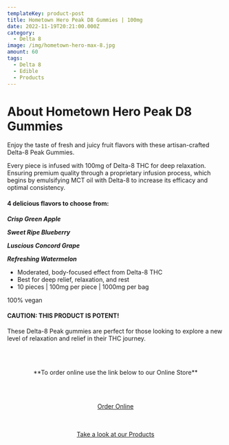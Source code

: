 ```yaml
---
templateKey: product-post
title: Hometown Hero Peak D8 Gummies | 100mg
date: 2022-11-19T20:21:00.000Z
category:
  - Delta 8
image: /img/hometown-hero-max-8.jpg
amount: 60
tags:
  - Delta 8
  - Edible
  - Products
---
```

# **About Hometown Hero Peak D8 Gummies**

Enjoy the taste of fresh and juicy fruit flavors with these artisan-crafted Delta-8 Peak Gummies.

Every piece is infused with 100mg of Delta-8 THC for deep relaxation. Ensuring premium quality through a proprietary infusion process, which begins by emulsifying MCT oil with Delta-8 to increase its efficacy and optimal consistency.

#### **4 delicious flavors to choose from:**

***Crisp Green Apple***

***Sweet Ripe Blueberry***

***Luscious Concord Grape***

***Refreshing Watermelon***

* Moderated, body-focused effect from Delta-8 THC
* Best for deep relief, relaxation, and rest
* 10 pieces | 100mg per piece | 1000mg per bag

100% vegan

#### **CAUTION: THIS PRODUCT IS POTENT!**

These Delta-8 Peak gummies are perfect for those looking to explore a new level of relaxation and relief in their THC journey.

<br><br>

<Center>

\*\*To order online use the link below to our Online Store\*\*

<br><br>

<Center><a class="link-view-more-products" target="_blank" href="https://capitalcbd.shop/product/1836-fighters-full-potential-4oz-kratom/">Order Online</a></

<br><br><br>

<Center><a class="link-view-more-products" target="_blank" href="https://capitalamericanshaman.com/products">Take a look at our Products</a></Center>

<br><br>